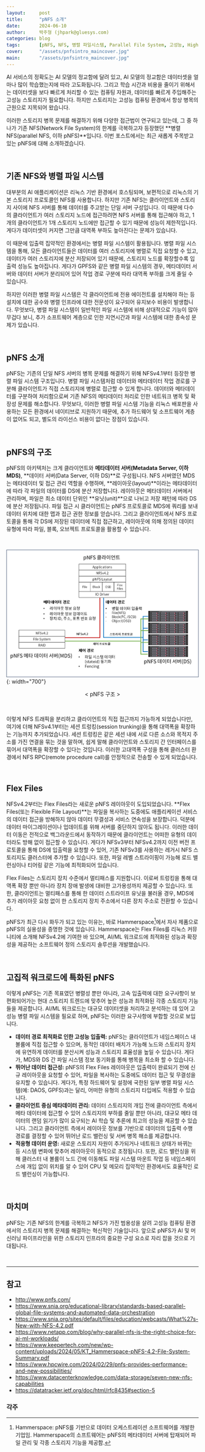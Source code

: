 ```yaml
---
layout:     post
title:      "pNFS 소개"
date:       2024-06-10
author:     박주형 (jhpark@gluesys.com)
categories: blog
tags:       [pNFS, NFS, 병렬 파일시스템, Parallel File System, 고성능, High Performance, Storage, 스토리지]
cover:      "/assets/pnfsintro_maincover.jpg"
main:       "/assets/pnfsintro_maincover.jpg"
---
```


AI 서비스의 정확도는 AI 모델의 정교함에 달려 있고, AI 모델의 정교함은 데이터셋을 얼마나 많이 학습했는지에 따라 고도화됩니다. 그리고 학습 시간과 비용을 줄이기 위해서는 데이터셋을 보다 빠르게 처리할 수 있는 컴퓨팅 자원과, 데이터를 빠르게 주입해주는 고성능 스토리지가 필요합니다. 하지만 스토리지는 고성능 컴퓨팅 환경에서 항상 병목의 근원으로 지목되어 왔습니다.  
  
이러한 스토리지 병목 문제를 해결하기 위해 다양한 접근법이 연구되고 있는데, 그 중 하나가 기존 NFS(Network File System)의 한계를 극복하고자 등장했던 **병렬 NFS(parallel NFS, 이하 pNFS)**입니다. 이번 포스트에서는 최근 새롭게 주목받고 있는 pNFS에 대해 소개하겠습니다.  
  
&nbsp;
  
## 기존 NFS와 병렬 파일 시스템
  
대부분의 AI 애플리케이션은 리눅스 기반 환경에서 호스팅되며, 보편적으로 리눅스의 기본 스토리지 프로토콜인 NFS를 사용합니다. 하지만 기존 NFS는 클라이언트와 스토리지 사이에 NFS 서버를 통해 데이터를 주고받는 단일 서버 구성입니다. 이 때문에 다수의 클라이언트가 여러 스토리지 노드에 접근하려면 NFS 서버를 통해 접근해야 하고, 1개의 클라이언트가 1개 스토리지 노드에만 접근할 수 있기 때문에 성능이 제한적입니다. 게다가 데이터셋이 커지면 그만큼 대역폭 부하도 높아진다는 문제가 있습니다.  
  
이 때문에 입출력 집약적인 환경에서는 병렬 파일 시스템이 활용됩니다. 병렬 파일 시스템을 통해, 모든 클라이언트들은 데이터를 여러 스토리지에 병렬로 직접 요청할 수 있고, 데이터가 여러 스토리지에 분산 저장되어 있기 때문에, 스토리지 노드를 확장할수록 입출력 성능도 높아집니다. 게다가 GPFS와 같은 병렬 파일 시스템의 경우, 메타데이터 서버와 데이터 서버가 분리되어 있어 작업 경로 구분에 따라 대역폭 부하를 크게 줄일 수 있습니다.  
  
하지만 이러한 병렬 파일 시스템은 각 클라이언트에 전용 에이전트를 설치해야 하는 등 설치에 대한 공수와 병렬 인프라에 대한 전문성이 요구되어 유지보수 비용이 발생합니다. 무엇보다, 병렬 파일 시스템이 일반적인 파일 시스템에 비해 상대적으로 기능이 많아 무겁다 보니, 추가 소프트웨어 계층으로 인한 지연시간과 파일 시스템에 대한 종속성 문제가 있습니다.  
  
&nbsp;

## pNFS 소개
  
pNFS는 기존의 단일 NFS 서버의 병목 문제를 해결하기 위해 NFSv4.1부터 등장한 병렬 파일 시스템 구조입니다. 병렬 파일 시스템처럼 데이터와 메타데이터 작업 경로를 구분해 클라이언트가 직접 스토리지에 병렬로 접근할 수 있게 합니다. 데이터와 메타데이터를 구분하여 처리함으로써 기존 NFS의 메타데이터 처리로 인한 네트워크 병목 및 확장성 문제를 해소합니다. 무엇보다, 이러한 병렬 파일 시스템 기능을 리눅스 배포판을 사용하는 모든 환경에서 네이티브로 지원하기 때문에, 추가 하드웨어 및 소프트웨어 계층이 없어도 되고, 별도의 라이선스 비용이 없다는 장점이 있습니다.  
  
&nbsp;

## pNFS의 구조
  
pNFS의 아키텍처는 크게 클라이언트와 **메타데이터 서버(Metadata Server, 이하 MDS)**, **데이터 서버(Data Server, 이하 DS)**로 구성됩니다. NFS 서버였던 MDS는 메타데이터 및 접근 관리 역할을 수행하며, **레이아웃(layout)**이라는 메타데이터에 따라 각 파일의 데이터를 DS에 분산 저장합니다. 레이아웃은 메타데이터 서버에서 관리하며, 파일은 최소 데이터 단위인 **유닛(unit)**으로 나뉘고 저장 패턴에 따라 DS에 분산 저장됩니다. 파일 접근 시 클라이언트는 pNFS 프로토콜로 MDS에 쿼리를 보내 데이터 위치에 대한 맵과 접근 권한 정보를 얻습니다. 그리고 클라이언트에서 NFS 프로토콜을 통해 각 DS에 저장된 데이터에 직접 접근하고, 레이아웃에 의해 정의된 데이터 유형에 따라 파일, 블록, 오브젝트 프로토콜을 활용할 수 있습니다.  
  
&nbsp;
  
![pNFS 구조](/assets/pNFSarchitecture.PNG){: width="700"}
<center>&#60; pNFS 구조 &#62;</center>
  
&nbsp;
  
이렇게 NFS 트래픽을 분리하고 클라이언트의 직접 접근까지 가능하게 되었습니다만, 여기에 더해 NFSv4.1부터는 세션 트렁킹(session trunking)을 통해 대역폭을 확장하는 기능까지 추가되었습니다. 세션 트렁킹은 같은 세션 내에 서로 다른 소스와 목적지 주소를 가진 연결을 묶는 것을 말하며, 쉽게 말해 클라이언트와 스토리지 간 인터페이스를 묶어서 대역폭을 확장할 수 있다는 것입니다. 이러한 고대역폭 구성을 통해 클러스터 환경에서 NFS RPC(remote procedure call)를 안정적으로 전송할 수 있게 되었습니다.  
  
&nbsp;

## Flex Files
  
NFSv4.2부터는 Flex Files라는 새로운 pNFS 레이아웃이 도입되었습니다. **Flex Files(또는 Flexible File Layout)**는 파일을 복사하는 도중에도 애플리케이션 서비스의 데이터 접근을 방해하지 않아 데이터 무결성과 서비스 연속성을 보장합니다. 덕분에 데이터 마이그레이션이나 업데이트를 위해 서버를 중단하지 않아도 됩니다. 이러한 데이터 이동은 전적으로 백그라운드에서 동작하기 때문에 클라이언트는 어떠한 유형의 데이터라도 방해 없이 접근할 수 있습니다. 게다가 NFSv3부터 NFSv4.2까지 이전 버전 프로토콜을 통해 DS에 입출력을 요청할 수 있어, 기존 NFSv3를 사용하는 레거시 NFS 스토리지도 클러스터에 추가할 수 있습니다. 또한, 파일 레벨 스트라이핑이 가능해 로드 밸런싱이나 티어링 같은 기능에 최적화되어 있습니다.  
  
Flex Files는 스토리지 장치 수준에서 멀티패스를 지원합니다. 이로써 트렁킹을 통해 대역폭 확장 뿐만 아니라 장치 장애 발생에 대비한 고가용성까지 제공할 수 있습니다. 또한, 클라이언트는 멀티패스를 통해 한 데이터 스트라이프 유닛을 불러올 경우, MDS에 추가 레이아웃 요청 없이 한 스토리지 장치 주소에서 다른 장치 주소로 전환할 수 있습니다.  
  
pNFS가 최근 다시 화두가 되고 있는 이유는, 바로 Hammerspace[^1]에서 자사 제품으로 pNFS의 실용성을 증명한 것에 있습니다. Hammerspace는 Flex Files를 리눅스 커뮤니티에 소개해 NFSv4.2에 기여한 바 있으며, AI/ML 워크로드에 최적화된 성능과 확장성을 제공하는 소프트웨어 정의 스토리지 솔루션을 개발했습니다.  
  
&nbsp;

## 고집적 워크로드에 특화된 pNFS
  
이렇게 pNFS는 기존 목표였던 병렬성 뿐만 아니라, 고속 입출력에 대한 요구사항이 보편화되어가는 현대 스토리지 트렌드에 맞추어 높은 성능과 최적화된 각종 스토리지 기능들을 제공합니다. AI/ML 워크로드는 대규모 데이터셋을 처리하고 분석하는 데 있어 고성능 병렬 파일 시스템을 필요로 하며, pNFS는 이러한 요구사항에 부합할 것으로 보입니다.  
  
 * **데이터 경로 최적화로 인한 고성능 입출력:** pNFS는 클라이언트가 네임스페이스 내 볼륨에 직접 접근할 수 있으며, 동적인 데이터 배치가 가능해 노드와 스토리지 장치에 유연하게 데이터를 분산시켜 성능과 스토리지 효율성을 높일 수 있습니다. 게다가, MDS와 DS 간 파일 시스템 정보 동기화를 통해 병목을 최소화 할 수 있습니다.  
 * **뛰어난 데이터 접근성:** pNFS의 Flex Files 레이아웃은 입출력이 완료되기 전에 신규 레이아웃을 요청할 수 있어, 파일을 복사하는 도중에도 데이터 접근 및 무결성을 유지할 수 있습니다. 게다가, 특정 하드웨어 및 설정에 국한된 일부 병렬 파일 시스템(예: DAOS, GPFS)과는 달리, 어떠한 유형의 스토리지 타입에도 적용할 수 있습니다.  
 * **클라이언트 중심 메타데이터 관리:** 데이터 스토리지의 개입 전에 클라이언트 측에서 메타 데이터에 접근할 수 있어 스토리지의 부하를 줄일 뿐만 아니라, 대규모 메타 데이터의 랜덤 읽기가 많이 요구되는 AI 학습 및 추론에 최고의 성능을 제공할 수 있습니다. 그리고 클라이언트 측에서 레이아웃 정보를 기반으로 데이터의 입출력 수행 경로를 결정할 수 있어 뛰어난 로드 밸런싱 및 서버 병목 해소를 제공합니다.  
 * **적응형 데이터 운영:** 새로운 스토리지 자원이 추가되거나 네트워크 상태가 바뀌는 등 시스템 변화에 맞추어 레이아웃이 동적으로 조정됩니다. 또한, 로드 밸런싱을 위해 클러스터 내 볼륨이 노드 간에 이동해도 파일 시스템 마운트 작업 등 네임스페이스에 개입 없이 위치를 알 수 있어 CPU 및 메모리 집약적인 환경에서도 효율적인 로드 밸런싱이 가능합니다.  
  
&nbsp;

## 마치며
  
pNFS는 기존 NFS의 한계를 극복하고 NFS가 가진 범용성을 살려 고성능 컴퓨팅 환경에서의 스토리지 병목 문제를 해결하는 혁신적인 기술입니다. 앞으로 pNFS가 AI 및 머신러닝 파이프라인을 위한 스토리지 인프라의 중요한 구성 요소로 자리 잡을 것으로 기대됩니다.  
  
&nbsp;

--- 

## 참고

 * http://www.pnfs.com/
 * https://www.snia.org/educational-library/standards-based-parallel-global-file-systems-and-automated-data-orchestration
 * https://www.snia.org/sites/default/files/education/webcasts/What%27s-New-with-NFS-4.2.pdf
 * https://www.netapp.com/blog/why-parallel-nfs-is-the-right-choice-for-ai-ml-workloads/
 * https://www.keepertech.com/new/wp-content/uploads/2024/05/KT_Hammerspace-pNFS-4.2-File-System-Summary.pdf
 * https://www.hpcwire.com/2024/02/29/pnfs-provides-performance-and-new-possibilities/
 * https://www.datacenterknowledge.com/data-storage/seven-new-nfs-capabilities
 * https://datatracker.ietf.org/doc/html/rfc8435#section-5

  
### 각주
  
[^1]: Hammerspace: pNFS를 기반으로 데이터 오케스트레이션 소프트웨어를 개발한 기업임. Hammerspace의 소프트웨어는 pNFS의 메타데이터 서버에 탑재되어 파일 관리 및 각종 스토리지 기능을 제공함.
  